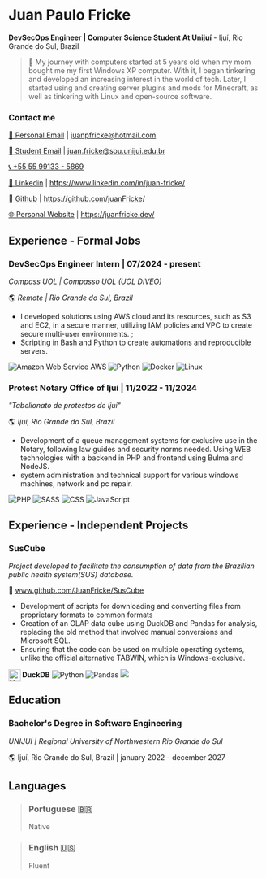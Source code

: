 # Juan Paulo Fricke

**DevSecOps Engineer | Computer Science Student At Unijuí** - Ijuí, Rio Grande do Sul, Brazil

> 👋 My journey with computers started at 5 years old when my mom bought me my first Windows XP computer. With it, I began tinkering and developed an increasing interest in the world of tech. Later, I started using and creating server plugins and mods for Minecraft, as well as tinkering with Linux and open-source software.

### **Contact me**
[📧 Personal Email](mailto:juanpfricke@hotmail.com) | juanpfricke@hotmail.com

[📧 Student Email](mailto:juan.fricke@sou.unijui.edu.br) | juan.fricke@sou.unijui.edu.br

[📞 +55 55 99133 - 5869](tel:5555991335869)


[🔗 Linkedin](https://www.linkedin.com/in/juan-fricke/) | https://www.linkedin.com/in/juan-fricke/

[👾 Github](https://github.com/juanFricke/) | https://github.com/juanFricke/ 

[🌐 Personal Website](https://juanfricke.dev/) | https://juanfricke.dev/

## Experience - Formal Jobs

### **DevSecOps Engineer Intern** | 07/2024 - present
*Compass UOL | Compasso UOL (UOL DIVEO)*

🌎 *Remote | Rio Grande do Sul, Brazil*
- I developed solutions using AWS cloud and its resources, such as S3 and EC2, in a secure manner, utilizing IAM policies and VPC to create secure multi-user environments. ;
- Scripting in Bash and Python to create automations and reproducible servers.

![Amazon Web Service AWS](https://img.shields.io/badge/Amazon_AWS-232F3E?style=for-the-badge&logo=amazon-aws&logoColor=white)
![Python](https://img.shields.io/badge/Python-3776AB?style=for-the-badge&logo=python&logoColor=white) 
![Docker](https://img.shields.io/badge/Docker-2CA5E0?style=for-the-badge&logo=docker&logoColor=white)
![Linux](https://img.shields.io/badge/Linux-FCC624?style=for-the-badge&logo=linux&logoColor=black)

### **Protest Notary Office of Ijuí** |  11/2022 - 11/2024
*"Tabelionato de protestos de Ijuí"*

🌎 *Ijuí, Rio Grande do Sul, Brazil*
- Development of a queue management systems for exclusive use in the Notary, following law guides and security norms needed. Using WEB technologies with a backend in PHP and frontend using Bulma and NodeJS.
- system administration and technical support for various windows machines, network and pc repair.

![PHP](https://img.shields.io/badge/PHP-777BB4?style=for-the-badge&logo=php&logoColor=white) 
![SASS](https://img.shields.io/badge/Sass-CC6699?style=for-the-badge&logo=sass&logoColor=white)
![CSS](https://img.shields.io/badge/CSS3-1572B6?style=for-the-badge&logo=css3&logoColor=white)
![JavaScript](https://img.shields.io/badge/JavaScript-323330?style=for-the-badge&logo=javascript&logoColor=F7DF1E)

## Experience - Independent Projects

### SusCube 
*Project developed to facilitate the consumption of data from the Brazilian public health system(SUS) database.*

🔗 www.github.com/JuanFricke/SusCube

 - Development of scripts for downloading and converting files from proprietary formats to common formats
 - Creation of an OLAP data cube using DuckDB and Pandas for analysis, replacing the old method that involved manual conversions and Microsoft SQL.
 - Ensuring that the code can be used on multiple operating systems, unlike the official alternative TABWIN, which is Windows-exclusive.

**DuckDB** 
<img src="https://cdn.simpleicons.org/duckdb/000/fff" alt="Node" align=left width=24>
![Python](https://img.shields.io/badge/Python-3776AB?style=for-the-badge&logo=python&logoColor=white) 
![Pandas](https://img.shields.io/badge/Pandas-2C2D72?style=for-the-badge&logo=pandas&logoColor=white)
![<brand>](https://img.shields.io/badge/duckdb-%23FFF000.svg?style=for-the-badge&logo=duckdb&logoColor=yellow)

## Education

### **Bachelor's Degree in Software Engineering**

*UNIJUÍ | Regional University of Northwestern Rio Grande do Sul*

🌎 Ijuí, Rio Grande do Sul, Brazil | january 2022 - december 2027


## Languages
>### **Portuguese 🇧🇷**
>Native

>### **English 🇺🇸**
>Fluent 
